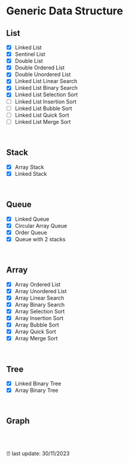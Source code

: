 # Generic Data Structure
## List
* [x] Linked List
* [x] Sentinel List
* [x] Double List
* [x] Double Ordered List
* [x] Double Unordered List
* [x] Linked List Linear Search
* [x] Linked List Binary Search
* [x] Linked List Selection Sort
* [ ] Linked List Insertion Sort
* [ ] Linked List Bubble Sort
* [ ] Linked List Quick Sort
* [ ] Linked List Merge Sort
  
<br>

## Stack
* [x] Array Stack
* [x] Linked Stack

<br>

## Queue
* [x] Linked Queue
* [x] Circular Array Queue
* [x] Order Queue
* [x] Queue with 2 stacks

<br>

## Array
* [x] Array Ordered List
* [x] Array Unordered List
* [x] Array Linear Search
* [x] Array Binary Search
* [x] Array Selection Sort
* [x] Array Insertion Sort
* [x] Array Bubble Sort
* [x] Array Quick Sort
* [x] Array Merge Sort

<br>

## Tree
* [x] Linked Binary Tree
* [x] Array Binary Tree

<br>

## Graph

<br>
<br>

⏰ last update: 30/11/2023
